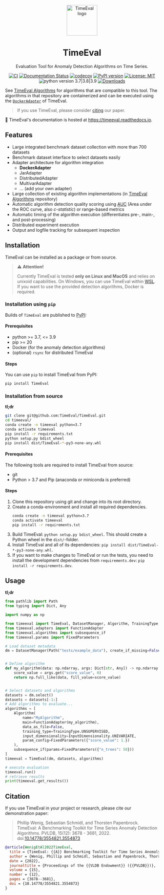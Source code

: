 <div align="center">
<img width="100px" src="https://github.com/TimeEval/TimeEval/raw/main/timeeval-icon.png" alt="TimeEval logo"/>
<h1 align="center">TimeEval</h1>
<p>
Evaluation Tool for Anomaly Detection Algorithms on Time Series.
</p>

[![CI](https://github.com/TimeEval/TimeEval/actions/workflows/build.yml/badge.svg)](https://github.com/TimeEval/TimeEval/actions/workflows/build.yml)
[![Documentation Status](https://readthedocs.org/projects/timeeval/badge/?version=latest)](https://timeeval.readthedocs.io/en/latest/?badge=latest)
[![codecov](https://codecov.io/gh/TimeEval/TimeEval/branch/main/graph/badge.svg?token=esrQJQmMQe)](https://codecov.io/gh/TimeEval/TimeEval)
[![PyPI version](https://badge.fury.io/py/TimeEval.svg)](https://badge.fury.io/py/TimeEval)
[![License: MIT](https://img.shields.io/badge/License-MIT-yellow.svg)](https://opensource.org/licenses/MIT)
![python version 3.7|3.8|3.9](https://img.shields.io/badge/python-3.7%20%7C%203.8%20%7C%203.9-blue)
[![Downloads](https://pepy.tech/badge/timeeval)](https://pepy.tech/project/timeeval)

</div>

See [TimeEval Algorithms](https://github.com/TimeEval/TimeEval-algorithms) for algorithms that are compatible to this tool.
The algorithms in that repository are containerized and can be executed using the [`DockerAdapter`](./timeeval/adapters/docker.py) of TimeEval.

> If you use TimeEval, please consider [citing](#citation) our paper.

📖 TimeEval's documentation is hosted at https://timeeval.readthedocs.io.

## Features

- Large integrated benchmark dataset collection with more than 700 datasets
- Benchmark dataset interface to select datasets easily
- Adapter architecture for algorithm integration
  - **DockerAdapter**
  - JarAdapter
  - DistributedAdapter
  - MultivarAdapter
  - ... (add your own adapter)
- Large collection of existing algorithm implementations (in [TimeEval Algorithms](https://github.com/TimeEval/TimeEval-algorithms) repository)
- Automatic algorithm detection quality scoring using [AUC](https://en.wikipedia.org/wiki/Receiver_operating_characteristic#Area_under_the_curve)
  (Area under the ROC curve, also _c-statistic_) or range-based metrics
- Automatic timing of the algorithm execution (differentiates pre-, main-, and post-processing)
- Distributed experiment execution
- Output and logfile tracking for subsequent inspection

## Installation

TimeEval can be installed as a package or from source.

> :warning: **Attention!**
>
> Currently TimeEval is tested **only on Linux and MacOS** and relies on unixoid capabilities.
> On Windows, you can use TimeEval within [WSL](https://learn.microsoft.com/windows/wsl/install).
> If you want to use the provided detection algorithms, Docker is required.

### Installation using `pip`

Builds of `TimeEval` are published to [PyPI](https://pypi.org/project/TimeEval/):

#### Prerequisites

- python >= 3.7, <= 3.9
- pip >= 20
- Docker (for the anomaly detection algorithms)
- (optional) `rsync` for distributed TimeEval

#### Steps

You can use `pip` to install TimeEval from PyPI:

```sh
pip install TimeEval
```

### Installation from source

**tl;dr**

```bash
git clone git@github.com:TimeEval/TimeEval.git
cd timeeval/
conda create -n timeeval python=3.7
conda activate timeeval
pip install -r requirements.txt
python setup.py bdist_wheel
pip install dist/TimeEval-*-py3-none-any.whl
```

#### Prerequisites

The following tools are required to install TimeEval from source:

- git
- Python > 3.7 and Pip (anaconda or miniconda is preferred)

#### Steps

1. Clone this repository using git and change into its root directory.
2. Create a conda-environment and install all required dependencies.
   ```sh
   conda create -n timeeval python=3.7
   conda activate timeeval
   pip install -r requirements.txt
   ```
3. Build TimeEval:
   `python setup.py bdist_wheel`.
   This should create a Python wheel in the `dist/`-folder.
4. Install TimeEval and all of its dependencies:
   `pip install dist/TimeEval-*-py3-none-any.whl`.
5. If you want to make changes to TimeEval or run the tests, you need to install the development dependencies from `requirements.dev`:
   `pip install -r requirements.dev`.

## Usage

**tl;dr**

```python
from pathlib import Path
from typing import Dict, Any

import numpy as np

from timeeval import TimeEval, DatasetManager, Algorithm, TrainingType, InputDimensionality
from timeeval.adapters import FunctionAdapter
from timeeval.algorithms import subsequence_if
from timeeval.params import FixedParameters

# Load dataset metadata
dm = DatasetManager(Path("tests/example_data"), create_if_missing=False)


# Define algorithm
def my_algorithm(data: np.ndarray, args: Dict[str, Any]) -> np.ndarray:
    score_value = args.get("score_value", 0)
    return np.full_like(data, fill_value=score_value)


# Select datasets and algorithms
datasets = dm.select()
datasets = datasets[-1:]
# Add algorithms to evaluate...
algorithms = [
    Algorithm(
        name="MyAlgorithm",
        main=FunctionAdapter(my_algorithm),
        data_as_file=False,
        training_type=TrainingType.UNSUPERVISED,
        input_dimensionality=InputDimensionality.UNIVARIATE,
        param_config=FixedParameters({"score_value": 1.})
    ),
    subsequence_if(params=FixedParameters({"n_trees": 50}))
]
timeeval = TimeEval(dm, datasets, algorithms)

# execute evaluation
timeeval.run()
# retrieve results
print(timeeval.get_results())
```

## Citation

If you use TimeEval in your project or research, please cite our demonstration paper:

> Phillip Wenig, Sebastian Schmidl, and Thorsten Papenbrock.
> TimeEval: A Benchmarking Toolkit for Time Series Anomaly Detection Algorithms. PVLDB, 15(12): 3678 - 3681, 2022.
> doi:[10.14778/3554821.3554873](https://doi.org/10.14778/3554821.3554873)

```bibtex
@article{WenigEtAl2022TimeEval,
  title = {TimeEval: {{A}} Benchmarking Toolkit for Time Series Anomaly Detection Algorithms},
  author = {Wenig, Phillip and Schmidl, Sebastian and Papenbrock, Thorsten},
  date = {2022},
  journaltitle = {Proceedings of the {{VLDB Endowment}} ({{PVLDB}})},
  volume = {15},
  number = {12},
  pages = {3678--3681},
  doi = {10.14778/3554821.3554873}
}
```
